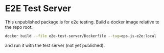 # E2E Test Server

This unpublished package is for e2e testing. Build a docker image
relative to the repo root:

```bash
docker build --file e2e-test-server/Dockerfile --tag=ops-js-e2e:local .
```

and run it with the test server (not yet published).

